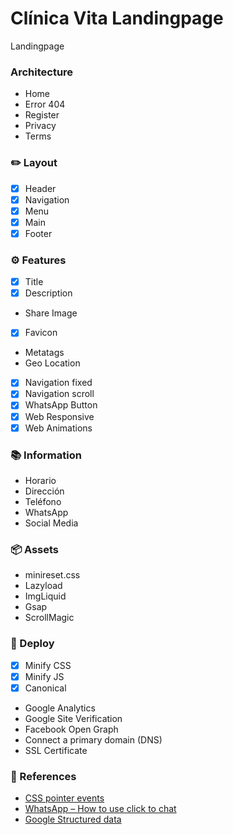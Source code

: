 # Clínica Vita Landingpage
Landingpage

### Architecture
- Home
- Error 404
- Register
- Privacy
- Terms

### ✏️ Layout
- [x] Header
- [x] Navigation
- [x] Menu
- [x] Main
- [x] Footer

### ⚙️ Features
- [x]  Title
- [x] Description
- Share Image
- [x] Favicon
- Metatags
- Geo Location
- [x] Navigation fixed
- [x] Navigation scroll
- [x] WhatsApp Button
- [x]  Web Responsive
- [x] Web Animations

### 📚 Information
- Horario
- Dirección
- Teléfono
- WhatsApp
- Social Media

### 📦 Assets
- minireset.css
- Lazyload
- ImgLiquid
- Gsap
- ScrollMagic

### 🚀 Deploy
- [x] Minify CSS
- [x] Minify JS
- [x] Canonical
- Google Analytics
- Google Site Verification
- Facebook Open Graph
- Connect a primary domain (DNS)
- SSL Certificate

### 📎 References
- [CSS pointer events](https://developer.mozilla.org/en-US/docs/Web/CSS/pointer-events)
- [WhatsApp – How to use click to chat](https://faq.whatsapp.com/5913398998672934)
- [Google Structured data](https://developers.google.com/search/docs/appearance/structured-data/image-license-metadata)
